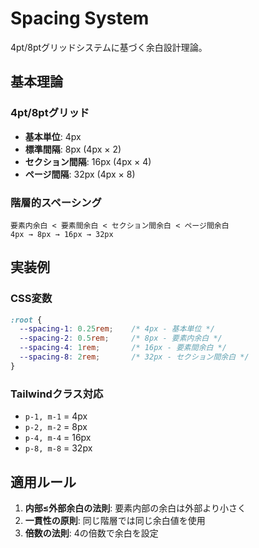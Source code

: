 # Spacing System

4pt/8ptグリッドシステムに基づく余白設計理論。

## 基本理論

### 4pt/8ptグリッド
- **基本単位**: 4px
- **標準間隔**: 8px (4px × 2)
- **セクション間隔**: 16px (4px × 4)
- **ページ間隔**: 32px (4px × 8)

### 階層的スペーシング
```
要素内余白 < 要素間余白 < セクション間余白 < ページ間余白
4px → 8px → 16px → 32px
```

## 実装例

### CSS変数
```css
:root {
  --spacing-1: 0.25rem;    /* 4px - 基本単位 */
  --spacing-2: 0.5rem;     /* 8px - 要素内余白 */
  --spacing-4: 1rem;       /* 16px - 要素間余白 */
  --spacing-8: 2rem;       /* 32px - セクション間余白 */
}
```

### Tailwindクラス対応
- `p-1, m-1` = 4px
- `p-2, m-2` = 8px  
- `p-4, m-4` = 16px
- `p-8, m-8` = 32px

## 適用ルール

1. **内部≤外部余白の法則**: 要素内部の余白は外部より小さく
2. **一貫性の原則**: 同じ階層では同じ余白値を使用
3. **倍数の法則**: 4の倍数で余白を設定